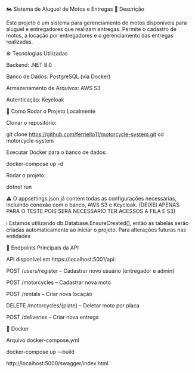 🏍️ Sistema de Aluguel de Motos e Entregas
📌 Descrição

Este projeto é um sistema para gerenciamento de motos disponíveis para aluguel e entregadores que realizam entregas. Permite o cadastro de motos, a locação por entregadores e o gerenciamento das entregas realizadas.

⚙️ Tecnologias Utilizadas

Backend: .NET 8.0

Banco de Dados: PostgreSQL (via Docker)

Armazenamento de Arquivos: AWS S3

Autenticação: Keycloak

🚀 Como Rodar o Projeto Localmente

Clonar o repositório:

git clone https://github.com/ferriello11/motorcycle-system.git
cd motorcycle-system

Executar Docker para o banco de dados:

docker-compose up -d

Rodar o projeto:

dotnet run

⚠️ O appsettings.json já contém todas as configurações necessárias, incluindo conexão com o banco, AWS S3 e Keycloak. (DEIXEI APENAS PARA O TESTE POIS SERA NECESSARIO TER ACESSOS A FILA E S3)

ℹ️ Estamos utilizando db.Database.EnsureCreated(), então as tabelas serão criadas automaticamente ao iniciar o projeto. Para alterações futuras nas entidades

📡 Endpoints Principais da API

API disponível em https://localhost:5001/api:

POST /users/register – Cadastrar novo usuário (entregador e admin)

POST /motorcycles – Cadastrar nova moto

POST /rentals – Criar nova locação

DELETE /motorcycles/{plate} – Deletar moto por placa

POST /deliveries – Criar nova entrega

🐳 Docker

Arquivo docker-compose.yml 

docker-compose up --build

http://localhost:5000/swagger/index.html



